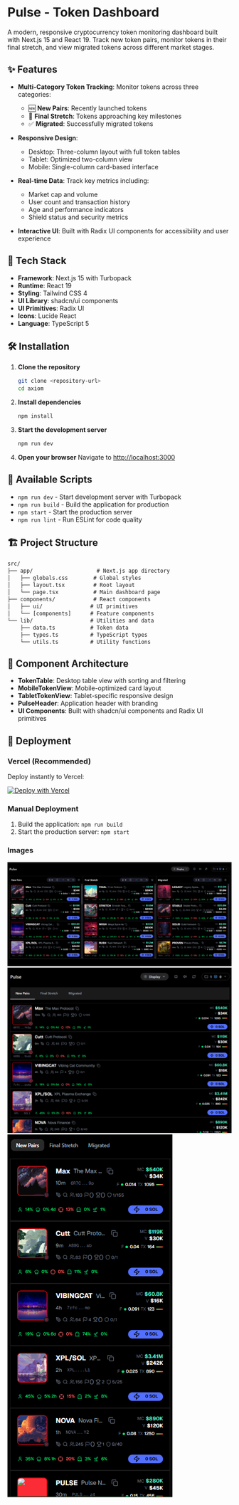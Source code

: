# Pulse - Token Dashboard

A modern, responsive cryptocurrency token monitoring dashboard built with Next.js 15 and React 19. Track new token pairs, monitor tokens in their final stretch, and view migrated tokens across different market stages.

## ✨ Features

- **Multi-Category Token Tracking**: Monitor tokens across three categories:

  - 🆕 **New Pairs**: Recently launched tokens
  - 🎯 **Final Stretch**: Tokens approaching key milestones
  - ✅ **Migrated**: Successfully migrated tokens

- **Responsive Design**:

  - Desktop: Three-column layout with full token tables
  - Tablet: Optimized two-column view
  - Mobile: Single-column card-based interface

- **Real-time Data**: Track key metrics including:

  - Market cap and volume
  - User count and transaction history
  - Age and performance indicators
  - Shield status and security metrics

- **Interactive UI**: Built with Radix UI components for accessibility and user experience

## 🚀 Tech Stack

- **Framework**: Next.js 15 with Turbopack
- **Runtime**: React 19
- **Styling**: Tailwind CSS 4
- **UI Library**: shadcn/ui components
- **UI Primitives**: Radix UI
- **Icons**: Lucide React
- **Language**: TypeScript 5

## 🛠️ Installation

1. **Clone the repository**

   ```bash
   git clone <repository-url>
   cd axiom
   ```

2. **Install dependencies**

   ```bash
   npm install
   ```

3. **Start the development server**

   ```bash
   npm run dev
   ```

4. **Open your browser**
   Navigate to [http://localhost:3000](http://localhost:3000)

## 📜 Available Scripts

- `npm run dev` - Start development server with Turbopack
- `npm run build` - Build the application for production
- `npm start` - Start the production server
- `npm run lint` - Run ESLint for code quality

## 🏗️ Project Structure

```
src/
├── app/                    # Next.js app directory
│   ├── globals.css        # Global styles
│   ├── layout.tsx         # Root layout
│   └── page.tsx           # Main dashboard page
├── components/            # React components
│   ├── ui/               # UI primitives
│   └── [components]      # Feature components
└── lib/                  # Utilities and data
    ├── data.ts           # Token data
    ├── types.ts          # TypeScript types
    └── utils.ts          # Utility functions
```

## 🎨 Component Architecture

- **TokenTable**: Desktop table view with sorting and filtering
- **MobileTokenView**: Mobile-optimized card layout
- **TabletTokenView**: Tablet-specific responsive design
- **PulseHeader**: Application header with branding
- **UI Components**: Built with shadcn/ui components and Radix UI primitives

## 🚀 Deployment

### Vercel (Recommended)

Deploy instantly to Vercel:

[![Deploy with Vercel](https://vercel.com/button)](https://vercel.com/new/clone?repository-url=<your-repo-url>)

### Manual Deployment

1. Build the application: `npm run build`
2. Start the production server: `npm start`

### Images

![Main](https://raw.githubusercontent.com/VirgoTheLord/CDN/main/uploads/Screenshot%202025-09-28%20184517.png "Optional title")
![Tablet](https://raw.githubusercontent.com/VirgoTheLord/CDN/main/uploads/Screenshot%202025-09-28%20184532.png "Optional title")
![Mobile](https://raw.githubusercontent.com/VirgoTheLord/CDN/main/uploads/Screenshot%202025-09-28%20184559.png "Optional title")

